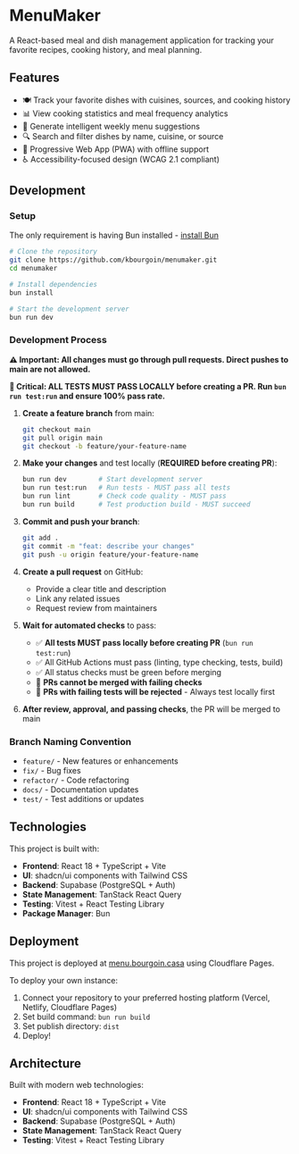 # MenuMaker

A React-based meal and dish management application for tracking your favorite recipes, cooking history, and meal planning.

## Features

- 🍽️ Track your favorite dishes with cuisines, sources, and cooking history
- 📊 View cooking statistics and meal frequency analytics
- 📅 Generate intelligent weekly menu suggestions
- 🔍 Search and filter dishes by name, cuisine, or source
- 📱 Progressive Web App (PWA) with offline support
- ♿ Accessibility-focused design (WCAG 2.1 compliant)

## Development

### Setup

The only requirement is having Bun installed - [install Bun](https://bun.sh/docs/installation)

```sh
# Clone the repository
git clone https://github.com/kbourgoin/menumaker.git
cd menumaker

# Install dependencies
bun install

# Start the development server
bun run dev
```

### Development Process

**⚠️ Important: All changes must go through pull requests. Direct pushes to main are not allowed.**

**🧪 Critical: ALL TESTS MUST PASS LOCALLY before creating a PR. Run `bun run test:run` and ensure 100% pass rate.**

1. **Create a feature branch** from main:

   ```sh
   git checkout main
   git pull origin main
   git checkout -b feature/your-feature-name
   ```

2. **Make your changes** and test locally (**REQUIRED before creating PR**):

   ```sh
   bun run dev        # Start development server
   bun run test:run   # Run tests - MUST pass all tests
   bun run lint       # Check code quality - MUST pass
   bun run build      # Test production build - MUST succeed
   ```

3. **Commit and push your branch**:

   ```sh
   git add .
   git commit -m "feat: describe your changes"
   git push -u origin feature/your-feature-name
   ```

4. **Create a pull request** on GitHub:
   - Provide a clear title and description
   - Link any related issues
   - Request review from maintainers

5. **Wait for automated checks** to pass:
   - ✅ **All tests MUST pass locally before creating PR** (`bun run test:run`)
   - ✅ All GitHub Actions must pass (linting, type checking, tests, build)
   - ✅ All status checks must be green before merging
   - 🚫 **PRs cannot be merged with failing checks**
   - 🚫 **PRs with failing tests will be rejected** - Always test locally first

6. **After review, approval, and passing checks**, the PR will be merged to main

### Branch Naming Convention

- `feature/` - New features or enhancements
- `fix/` - Bug fixes
- `refactor/` - Code refactoring
- `docs/` - Documentation updates
- `test/` - Test additions or updates

## Technologies

This project is built with:

- **Frontend**: React 18 + TypeScript + Vite
- **UI**: shadcn/ui components with Tailwind CSS
- **Backend**: Supabase (PostgreSQL + Auth)
- **State Management**: TanStack React Query
- **Testing**: Vitest + React Testing Library
- **Package Manager**: Bun

## Deployment

This project is deployed at [menu.bourgoin.casa](https://menu.bourgoin.casa) using Cloudflare Pages.

To deploy your own instance:

1. Connect your repository to your preferred hosting platform (Vercel, Netlify, Cloudflare Pages)
2. Set build command: `bun run build`
3. Set publish directory: `dist`
4. Deploy!

## Architecture

Built with modern web technologies:

- **Frontend**: React 18 + TypeScript + Vite
- **UI**: shadcn/ui components with Tailwind CSS
- **Backend**: Supabase (PostgreSQL + Auth)
- **State Management**: TanStack React Query
- **Testing**: Vitest + React Testing Library
